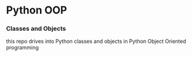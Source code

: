 # Python OOP

### Classes and Objects

this repo drives into Python classes and objects in Python Object Oriented programming
